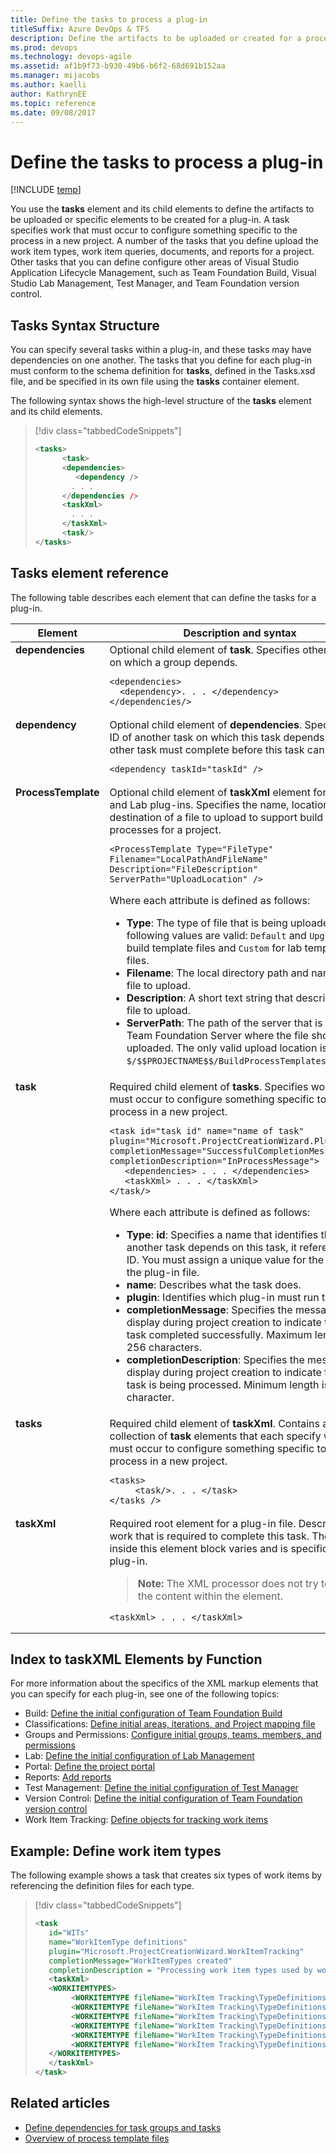 ```yaml
---
title: Define the tasks to process a plug-in
titleSuffix: Azure DevOps & TFS
description: Define the artifacts to be uploaded or created for a process template plug-in for Team Foundation Server 
ms.prod: devops
ms.technology: devops-agile
ms.assetid: af1b9f73-b930-49b6-b6f2-68d691b152aa
ms.manager: mijacobs
ms.author: kaelli
author: KathrynEE
ms.topic: reference
ms.date: 09/08/2017
---
```


# Define the tasks to process a plug-in

[!INCLUDE [temp](../../_shared/customization-phase-0-and-1-plus-version-header.md)]

<a name="top"></a> 

You use the **tasks** element and its child elements to define the artifacts to be uploaded or specific elements to be created for a plug-in. A task specifies work that must occur to configure something specific to the process in a new project. A number of the tasks that you define upload the work item types, work item queries, documents, and reports for a project. Other tasks that you can define configure other areas of Visual Studio Application Lifecycle Management, such as Team Foundation Build, Visual Studio Lab Management, Test Manager, and Team Foundation version control.    
 
<a name="syntax"></a>  
##  Tasks Syntax Structure  
 You can specify several tasks within a plug-in, and these tasks may have dependencies on one another. The tasks that you define for each plug-in must conform to the schema definition for **tasks**, defined in the Tasks.xsd file, and be specified in its own file using the **tasks** container element.  
  
 The following syntax shows the high-level structure of the **tasks** element and its child elements.  
  
> [!div class="tabbedCodeSnippets"]
> ```XML
> <tasks>  
>       <task>  
>       <dependencies>  
>          <dependency />  
>         . . .          
>       </dependencies />  
>       <taskXml>  
>         . . .          
>       </taskXml>  
>       <task/>  
> </tasks>   
> ``` 

<a name="elements"></a> 
  
##  Tasks element reference  
 The following table describes each element that can define the tasks for a plug-in.  
  
  
<table>
<tr><th>Element</th><th>Description and syntax</th></tr>
<tbody valign="top">
<tr>
<td><strong>dependencies</strong></td>
<td>Optional child element of <strong>task</strong>. Specifies other groups on which a group depends.
<pre><code>&lt;dependencies&gt; 
  &lt;dependency&gt;. . . &lt;/dependency&gt;
&lt;/dependencies/&gt;
</code></pre>
</td>
</tr>
<tr><td><strong>dependency</strong></td>
<td>Optional child element of <strong>dependencies</strong>. Specifies the ID of another task on which this task depends. The other task must complete before this task can start.
<pre><code>&lt;dependency taskId="taskId" /&gt;
</code></pre>
</td>
</tr>

<tr><td><strong>ProcessTemplate</strong></td>
<td>Optional child element of <strong>taskXml</strong> element for the Build and Lab plug-ins. Specifies the name, location, and destination of a file to upload to support build processes for a project.
<pre><code>&lt;ProcessTemplate Type="FileType" Filename="LocalPathAndFileName" 
Description="FileDescription" ServerPath="UploadLocation" /&gt;
</code></pre>
<p>Where each attribute is defined as follows:</p>
<ul>
<li><strong>Type</strong>: The type of file that is being uploaded. The following values are valid: <code>Default</code> and <code>Upgrade</code> for build template files and <code>Custom</code> for lab template files.</li>
<li><strong>Filename</strong>: The local directory path and name of the file to upload.</li>
<li><strong>Description</strong>: A short text string that describes the file to upload.</li>
<li><strong>ServerPath</strong>: The path of the server that is running Team Foundation Server where the file should be uploaded. The only valid upload location is <code>$/$$PROJECTNAME$$/BuildProcessTemplates</code>.</li></ul>
</td>
</tr>

<tr><td><strong>task</strong></td>
<td>Required child element of <strong>tasks</strong>. Specifies work that must occur to configure something specific to the process in a new project.

<pre><code>&lt;task id="task id" name="name of task"     plugin="Microsoft.ProjectCreationWizard.PluginName" 
completionMessage="SuccessfulCompletionMessage"     
completionDescription="InProcessMessage"&gt;
   &lt;dependencies&gt; . . . &lt;/dependencies&gt;
   &lt;taskXml&gt; . . . &lt;/taskXml&gt;
&lt;/task/&gt;
</code></pre>
<p>Where each attribute is defined as follows:</p>
<ul>
<li><strong>Type</strong>: <strong>id</strong>: Specifies a name that identifies the task. If another task depends on this task, it references this ID. You must assign a unique value for the ID within the plug-in file.</li>
<li><strong>name</strong>: Describes what the task does.</li>
<li><strong>plugin</strong>: Identifies which plug-in must run this task.</li>
<li><strong>completionMessage</strong>: Specifies the message to display during project creation to indicate that the task completed successfully. Maximum length is 256 characters.</li>
<li><strong>completionDescription</strong>: Specifies the message to display during project creation to indicate that the task is being processed. Minimum length is 1 character.</li>
</ul>

</td>
</tr>

<tr><td><strong>tasks</strong></td>
<td>Required child element of <strong>taskXml</strong>. Contains a collection of <strong>task</strong> elements that each specify work that must occur to configure something specific to the process in a new project.
<pre><code>&lt;tasks&gt;
     &lt;task/&gt;. . . &lt;/task&gt;
&lt;/tasks /&gt;
</code></pre>
</td>
</tr>

<tr><td><strong>taskXml</strong></td>
<td>Required root element for a plug-in file. Describes the work that is required to complete this task. The XML inside this element block varies and is specific to each plug-in.
<blockquote><strong>Note:</strong> The XML processor does not try to validate the content within the element.
</blockquote>
<pre><code>&lt;taskXml&gt; . . . &lt;/taskXml&gt;
</code></pre>
</td>
</tr>
</tbody>
</table>
  

<a name="index"></a> 
##  Index to taskXML Elements by Function  
 For more information about the specifics of the XML markup elements that you can specify for each plug-in, see one of the following topics:  
  
-   Build: [Define the initial configuration of Team Foundation Build](define-initial-configuration-build.md)   
-   Classifications: [Define initial areas, iterations, and Project mapping file](define-classification-plug-in.md)   
-   Groups and Permissions: [Configure initial groups, teams, members, and permissions](configure-initial-groups-teams-members-permissions.md)    
-   Lab: [Define the initial configuration of Lab Management](define-initial-configuration-lab-management.md)    
-   Portal: [Define the project portal](define-project-portal-plug-in.md)   
-   Reports: [Add reports](add-reports-to-the-process-template.md)    
-   Test Management: [Define the initial configuration of Test Manager](define-initial-configuration-test-manager.md)    
-   Version Control: [Define the initial configuration of Team Foundation version control](define-initial-configuration-version-control.md)    
-   Work Item Tracking: [Define objects for tracking work items](define-objects-track-work-items-plug-in.md)  
 
  
<a name="example"></a> 
##  Example: Define work item types  
 The following example shows a task that creates six types of work items by referencing the definition files for each type.  
  
> [!div class="tabbedCodeSnippets"]
> ```XML
> <task  
>    id="WITs"  
>    name="WorkItemType definitions"  
>    plugin="Microsoft.ProjectCreationWizard.WorkItemTracking"  
>    completionMessage="WorkItemTypes created"           
>    completionDescription = "Processing work item types used by work item tracking">  
>    <taskXml>  
>    <WORKITEMTYPES>  
>         <WORKITEMTYPE fileName="WorkItem Tracking\TypeDefinitions\Bug.xml" />  
>         <WORKITEMTYPE fileName="WorkItem Tracking\TypeDefinitions\SharedStep.xml" />  
>         <WORKITEMTYPE fileName="WorkItem Tracking\TypeDefinitions\Task.xml" />  
>         <WORKITEMTYPE fileName="WorkItem Tracking\TypeDefinitions\TestCase.xml" />  
>         <WORKITEMTYPE fileName="WorkItem Tracking\TypeDefinitions\UserStory.xml" />  
>         <WORKITEMTYPE fileName="WorkItem Tracking\TypeDefinitions\Issue.xml" />  
>    </WORKITEMTYPES>  
>    </taskXml>  
> </task>  
> ``` 
  
## Related articles  
-  [Define dependencies for task groups and tasks](define-dependencies-plug-ins-groups-tasks.md)   
-  [Overview of process template files](overview-process-template-files.md)